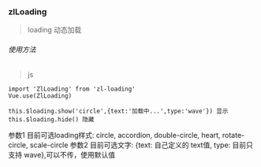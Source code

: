 ### zlLoading
> loading 动态加载
###### 使用方法
> js

```
import 'ZlLoading' from 'zl-loading'
Vue.use(ZlLoading)

this.$loading.show('circle',{text:'加载中...­',type:'wave'}) 显示
this.$loading.hide() 隐藏
```
参数1 目前可选loading样式:  circle, accordion, double-circle, heart, rotate-circle, scale-circle
参数2 目前可选文字: {text: 自己定义的 text值, type: 目前只支持 wave},可以不传，使用默认值